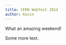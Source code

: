 ```yaml
---
title: CERN Webfest 2014
author: Kevin
---
```


What an amazing weekend!
<!--more-->

Some more text.


